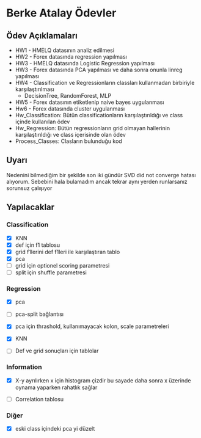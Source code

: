 # Berke Atalay Ödevler
## Ödev Açıklamaları
- HW1 - HMELQ datasının analiz edilmesi
- HW2 - Forex datasında regression yapılması
- HW3 - HMELQ datasında Logistic Regression yapılması
- HW3 - Forex datasında PCA yapılması ve daha sonra onunla linreg yapılması
- HW4 - Classification ve Regressionların classları kullanmadan birbiriyle karşılaştırılması
  - DecisionTree, RandomForest, MLP
- HW5 - Forex datasının etiketlenip naive bayes uygulanması
- Hw6 - Forex datasında cluster uygulanması
- Hw_Classification: Bütün classificationların karşılaştırıldığı ve class içinde kullanılan ödev
- Hw_Regression: Bütün regressionların grid olmayan hallerinin karşılaştırıldığı ve class içerisinde olan ödev
- Process_Classes: Clasların bulunduğu kod
## Uyarı
Nedenini bilmediğim bir şekilde son iki gündür SVD did not converge hatası alıyorum. Sebebini hala bulamadım ancak tekrar aynı yerden runlarsanız sorunsuz çalışıyor
  
## Yapılacaklar

### Classification
- [x] KNN
- [x] def için f1 tablosu
- [x] grid f1lerini def f1leri ile karşılaştıran tablo
- [x] pca
- [ ] grid için optionel scoring parametresi
- [ ] split için shuffle parametresi

### Regression
- [x] pca
- [ ] pca-split bağlantısı
- [x] pca için thrashold, kullanımayacak kolon, scale parametreleri
- [x] KNN
- [ ] Def ve grid sonuçları için tablolar



### Information
- [x] X-y ayrılırken x için histogram çizdir bu sayade daha sonra x üzerinde oynama yaparken rahatlık sağlar
- [ ] Correlation tablosu 


### Diğer
- [x] eski class içindeki pca yi düzelt

